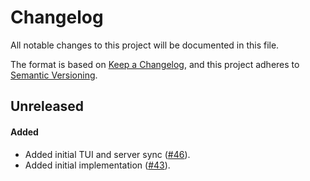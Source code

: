 # Changelog

All notable changes to this project will be documented in this file.

The format is based on [Keep a Changelog](https://keepachangelog.com/en/1.1.0/),
and this project adheres to [Semantic Versioning](https://semver.org/spec/v2.0.0.html).

## Unreleased

#### Added

* Added initial TUI and server sync ([#46](https://github.com/stjude-rust-labs/crankshaft/pull/46)).
* Added initial implementation ([#43](https://github.com/stjude-rust-labs/crankshaft/pull/43)).
